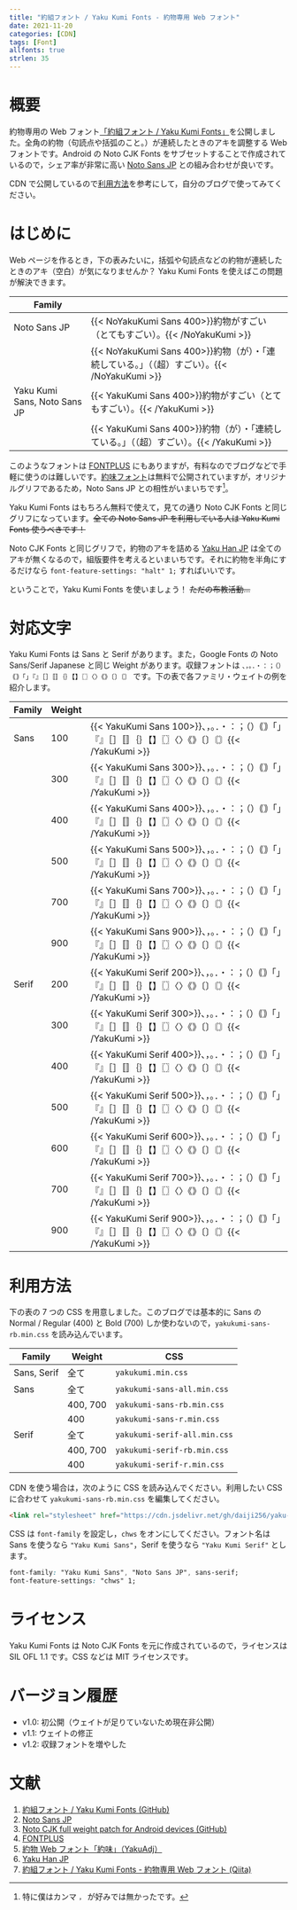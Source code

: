 ```yaml
---
title: "約組フォント / Yaku Kumi Fonts - 約物専用 Web フォント"
date: 2021-11-20
categories: [CDN]
tags: [Font]
allfonts: true
strlen: 35
---
```


# 概要

約物専用の Web フォント[「約組フォント / Yaku Kumi Fonts」](https://github.com/Daiji256/Yaku-Kumi-Fonts/)を公開しました。全角の約物（句読点や括弧のこと。）が連続したときのアキを調整する Web フォントです。Android の Noto CJK Fonts をサブセットすることで作成されているので，シェア率が非常に高い [Noto Sans JP](https://fonts.google.com/noto/specimen/Noto+Sans+JP/) との組み合わせが良いです。

CDN で公開しているので[利用方法](#利用方法)を参考にして，自分のブログで使ってみてください。

# はじめに

Web ページを作るとき，下の表みたいに，括弧や句読点などの約物が連続したときのアキ（空白）が気になりませんか？ Yaku Kumi Fonts を使えばこの問題が解決できます。

|Family| |
|------|-|
|Noto Sans JP                |{{< NoYakuKumi Sans 400>}}約物がすごい（とてもすごい）。{{< /NoYakuKumi >}}|
|                            |{{< NoYakuKumi Sans 400>}}約物（が）・「連続している。」（（超）すごい）。{{< /NoYakuKumi >}}|
|Yaku Kumi Sans, Noto Sans JP|{{< YakuKumi   Sans 400>}}約物がすごい（とてもすごい）。{{< /YakuKumi >}}  |
|                            |{{< YakuKumi   Sans 400>}}約物（が）・「連続している。」（（超）すごい）。{{< /YakuKumi >}}  |

このようなフォントは [FONTPLUS](https://fontplus.jp/) にもありますが，有料なのでブログなどで手軽に使うのは難しいです。[約味フォント](https://tama-san.com/yakuadj-font/)は無料で公開されていますが，オリジナルグリフであるため，Noto Sans JP との相性がいまいちです[^:ore1]。

[^:ore1]: 特に僕はカンマ `，` が好みでは無かったです。

Yaku Kumi Fonts はもちろん無料で使えて，見ての通り Noto CJK Fonts と同じグリフになっています。~~全ての Noto Sans JP を利用している人は Yaku Kumi Fonts 使うべきです！~~

Noto CJK Fonts と同じグリフで，約物のアキを詰める [Yaku Han JP](https://yakuhanjp.qranoko.jp/) は全てのアキが無くなるので，組版要件を考えるといまいちです。それに約物を半角にするだけなら `font-feature-settings: "halt" 1;` すればいいです。

ということで，Yaku Kumi Fonts を使いましょう！ ~~ただの布教活動...~~

# 対応文字

Yaku Kumi Fonts は Sans と Serif があります。また，Google Fonts の Noto Sans/Serif Japanese と同じ Weight があります。収録フォントは `、，。．・：；（）｟｠「」『』［］〚〛｛｝【】〖〗〈〉《》〔〕〘〙` です。下の表で各ファミリ・ウェイトの例を紹介します。

|Family|Weight| |
|------|------|-|
|Sans  |100   |{{< YakuKumi Sans  100>}}、，。．・：；（）｟｠「」『』［］〚〛｛｝【】〖〗〈〉《》〔〕〘〙{{< /YakuKumi >}}|
|      |300   |{{< YakuKumi Sans  300>}}、，。．・：；（）｟｠「」『』［］〚〛｛｝【】〖〗〈〉《》〔〕〘〙{{< /YakuKumi >}}|
|      |400   |{{< YakuKumi Sans  400>}}、，。．・：；（）｟｠「」『』［］〚〛｛｝【】〖〗〈〉《》〔〕〘〙{{< /YakuKumi >}}|
|      |500   |{{< YakuKumi Sans  500>}}、，。．・：；（）｟｠「」『』［］〚〛｛｝【】〖〗〈〉《》〔〕〘〙{{< /YakuKumi >}}|
|      |700   |{{< YakuKumi Sans  700>}}、，。．・：；（）｟｠「」『』［］〚〛｛｝【】〖〗〈〉《》〔〕〘〙{{< /YakuKumi >}}|
|      |900   |{{< YakuKumi Sans  900>}}、，。．・：；（）｟｠「」『』［］〚〛｛｝【】〖〗〈〉《》〔〕〘〙{{< /YakuKumi >}}|
|Serif |200   |{{< YakuKumi Serif 200>}}、，。．・：；（）｟｠「」『』［］〚〛｛｝【】〖〗〈〉《》〔〕〘〙{{< /YakuKumi >}}|
|      |300   |{{< YakuKumi Serif 300>}}、，。．・：；（）｟｠「」『』［］〚〛｛｝【】〖〗〈〉《》〔〕〘〙{{< /YakuKumi >}}|
|      |400   |{{< YakuKumi Serif 400>}}、，。．・：；（）｟｠「」『』［］〚〛｛｝【】〖〗〈〉《》〔〕〘〙{{< /YakuKumi >}}|
|      |500   |{{< YakuKumi Serif 500>}}、，。．・：；（）｟｠「」『』［］〚〛｛｝【】〖〗〈〉《》〔〕〘〙{{< /YakuKumi >}}|
|      |600   |{{< YakuKumi Serif 600>}}、，。．・：；（）｟｠「」『』［］〚〛｛｝【】〖〗〈〉《》〔〕〘〙{{< /YakuKumi >}}|
|      |700   |{{< YakuKumi Serif 700>}}、，。．・：；（）｟｠「」『』［］〚〛｛｝【】〖〗〈〉《》〔〕〘〙{{< /YakuKumi >}}|
|      |900   |{{< YakuKumi Serif 900>}}、，。．・：；（）｟｠「」『』［］〚〛｛｝【】〖〗〈〉《》〔〕〘〙{{< /YakuKumi >}}|


# 利用方法

下の表の 7 つの CSS を用意しました。このブログでは基本的に Sans の Normal / Regular (400) と Bold (700) しか使わないので，`yakukumi-sans-rb.min.css` を読み込んでいます。

|Family     |Weight  |CSS                         |
|-----------|--------|----------------------------|
|Sans, Serif|全て    |`yakukumi.min.css`          |
|Sans       |全て    |`yakukumi-sans-all.min.css` |
|           |400, 700|`yakukumi-sans-rb.min.css`  |
|           |400     |`yakukumi-sans-r.min.css`   |
|Serif      |全て    |`yakukumi-serif-all.min.css`|
|           |400, 700|`yakukumi-serif-rb.min.css` |
|           |400     |`yakukumi-serif-r.min.css`  |

CDN を使う場合は，次のように CSS を読み込んでください。利用したい CSS に合わせて `yakukumi-sans-rb.min.css` を編集してください。

```html
<link rel="stylesheet" href="https://cdn.jsdelivr.net/gh/daiji256/yaku-kumi-fonts@v1.1/css/yakukumi-sans-rb.min.css">
```

CSS は `font-family` を設定し，`chws` をオンにしてください。フォント名は Sans を使うなら `"Yaku Kumi Sans"`，Serif を使うなら `"Yaku Kumi Serif"` とします。

```css
font-family: "Yaku Kumi Sans", "Noto Sans JP", sans-serif;
font-feature-settings: "chws" 1;
```

# ライセンス

Yaku Kumi Fonts は Noto CJK Fonts を元に作成されているので，ライセンスは SIL OFL 1.1 です。CSS などは MIT ライセンスです。

# バージョン履歴

- v1.0: 初公開（ウェイトが足りていないため現在非公開）
- v1.1: ウェイトの修正
- v1.2: 収録フォントを増やした

# 文献

1. [約組フォント / Yaku Kumi Fonts (GitHub)](https://github.com/Daiji256/Yaku-Kumi-Fonts/)
2. [Noto Sans JP](https://fonts.google.com/noto/specimen/Noto+Sans+JP/)
3. [Noto CJK full weight patch for Android devices (GitHub)](https://github.com/simonsmh/notocjk/)
4. [FONTPLUS](https://fontplus.jp/)
5. [約物 Web フォント「約味」（YakuAdj）](https://tama-san.com/yakuadj-font/)
6. [Yaku Han JP](https://yakuhanjp.qranoko.jp/)
7. [約組フォント / Yaku Kumi Fonts - 約物専用 Web フォント (Qiita)](https://qiita.com/Daiji256/items/a0a30725355a9f7d6d22/)
